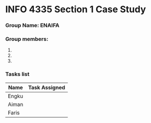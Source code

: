 # INFO 4335 Section 1 Case Study
### Group Name: ENAIFA<br>
### Group members:
  1.
  2. 
  3.

### Tasks list
| Name  | Task Assigned |
| ------------- | ------------- |
| Engku  |   |
| Aiman  |   |
| Faris  |   |
